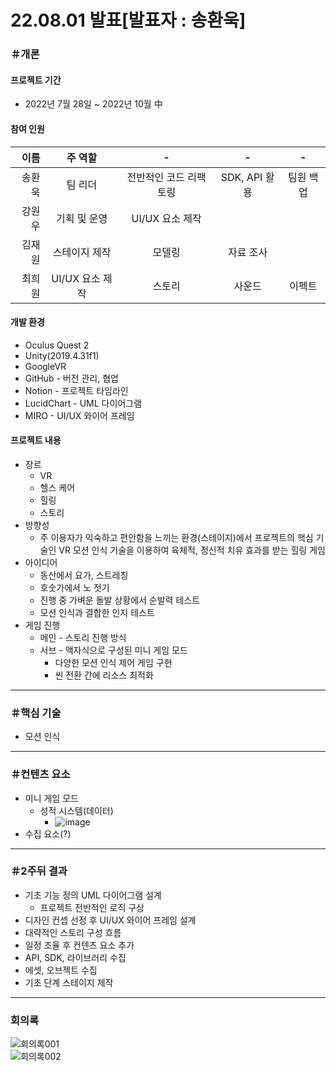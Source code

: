 # 22.08.01 발표[발표자 : 송환욱]
### ＃개론
#### 프로젝트 기간
- 2022년 7월 28일 ~ 2022년 10월 中

#### 참여 인원
이름 | 주 역할 | - | - | - | 
---:|:---:|:---:|:---:|:---:|
송환욱 | 팀 리더 | 전반적인 코드 리팩토링 | SDK, API 활용 | 팀원 백업 |
강원우 | 기획 및 운영 | UI/UX 요소 제작
김재원 | 스테이지 제작 | 모델링 | 자료 조사
최희원 | UI/UX 요소 제작 | 스토리 | 사운드 | 이펙트

#### 개발 환경
- Oculus Quest 2
- Unity(2019.4.31f1)
- GoogleVR
- GitHub - 버전 관리, 협업
- Notion - 프로젝트 타임라인
- LucidChart - UML 다이어그램
- MIRO - UI/UX 와이어 프레임

#### 프로젝트 내용
- 장르
  - VR
  - 헬스 케어
  - 힐링
  - 스토리
- 방향성
  - 주 이용자가 익숙하고 편안함을 느끼는 환경(스테이지)에서 프로젝트의 핵심 기술인 VR 모션 인식 기술을 이용하여 육체적, 정신적 치유 효과를 받는 힐링 게임
- 아이디어
  - 동산에서 요가, 스트레칭
  - 호숫가에서 노 젓기
  - 진행 중 가벼운 돌발 상황에서 순발력 테스트
  - 모션 인식과 결합한 인지 테스트
- 게임 진행
  - 메인 - 스토리 진행 방식
  - 서브 - 액자식으로 구성된 미니 게임 모드
    - 다양한 모션 인식 제어 게임 구현
    - 씬 전환 간에 리소스 최적화
* * *

### ＃핵심 기술
  - 모션 인식
* * *

### ＃컨텐츠 요소
- 미니 게임 모드
  - 성적 시스템(데이터)
    - ![image](https://user-images.githubusercontent.com/85896566/181909832-be073759-e515-4bcb-b8c7-e5ee9bcf544c.png)
- 수집 요소(?)
* * *

### ＃2주뒤 결과
- 기초 기능 정의 UML 다이어그램 설계
  - 프로젝트 전반적인 로직 구상
- 디자인 컨셉 선정 후 UI/UX 와이어 프레임 설계
- 대략적인 스토리 구성 흐름
- 일정 조율 후 컨텐츠 요소 추가
- API, SDK, 라이브러리 수집
- 에셋, 오브젝트 수집
- 기초 단계 스테이지 제작
* * *

### 회의록
![회의록001](https://user-images.githubusercontent.com/85896566/182005269-a7c22533-e87c-464a-a85f-67ee193e2335.jpg)
</br>
![회의록002](https://user-images.githubusercontent.com/85896566/182005272-d341ecc0-f4fc-43ec-869c-31ab83871554.jpg)
